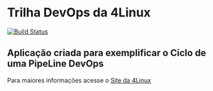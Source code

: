 # Trilha DevOps da 4Linux

<!-- Altere a Flag abaixo com sua URL do Travis -->
[![Build Status](https://travis-ci.org/FF-77/DevOpsLab-HelloWorld.svg?branch=master)](https://travis-ci.org/FF-77/DevOpsLab-HelloWorld)

## Aplicação criada para exemplificar o Ciclo de uma PipeLine DevOps


Para maiores informações acesse o [Site da 4Linux](https://www.4linux.com.br/cursos/devops)
